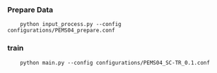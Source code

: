 ### Prepare Data
```shell
    python input_process.py --config configurations/PEMS04_prepare.conf
```
### train
```shell
    python main.py --config configurations/PEMS04_SC-TR_0.1.conf
```